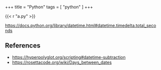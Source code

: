 +++
title = "Python"
tags = [ "python" ]
+++

{{< r "a.py" >}}

<https://docs.python.org/library/datetime.html#datetime.timedelta.total_seconds>

## References

- <https://hyperpolyglot.org/scripting#datetime-subtraction>
- <https://rosettacode.org/wiki/Days_between_dates>
